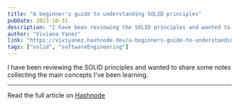 ```yaml
---
title: "A beginner's guide to understanding SOLID principles"
pubDate: 2023-10-31
description: "I have been reviewing the SOLID principles and wanted to share some notes collecting the main concepts I've been learning."
author: "Viviana Yanez"
link: "https://viviyanez.hashnode.dev/a-beginners-guide-to-understanding-solid-principles"
tags: ["solid", "softwareEngineering"]
---
```


I have been reviewing the SOLID principles and wanted to share some notes collecting the main concepts I've been learning.

---

Read the full article on [Hashnode](https://viviyanez.hashnode.dev/a-beginners-guide-to-understanding-solid-principles)
